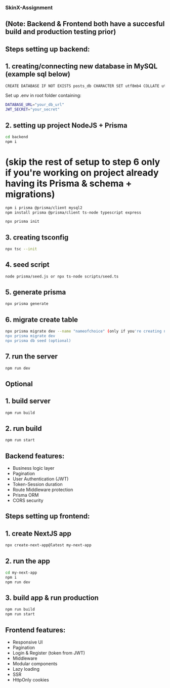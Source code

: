 ### SkinX-Assignment
## (Note: Backend & Frontend both have a succesful build and production testing prior) 

## Steps setting up backend:

## 1. creating/connecting new database in MySQL (example sql below)
   ```bash
   CREATE DATABASE IF NOT EXISTS posts_db CHARACTER SET utf8mb4 COLLATE utf8mb4_0900_ai_ci;
   ```

   Set up .env in root folder containing:

   ```bash
   DATABASE_URL="your_db_url"
   JWT_SECRET="your_secret"
   ```

## 2. setting up project NodeJS + Prisma
   ```bash
   cd backend
   npm i
   ```

   # (skip the rest of setup to step 6 only if you're working on project already having its Prisma & schema + migrations)

   ```bash
   npm i prisma @prisma/client mysql2
   npm install prisma @prisma/client ts-node typescript express
   
   npx prisma init
   ```

## 3. creating tsconfig
   ```bash
   npx tsc --init
   ```

## 4. seed script
   ```bash
   node prisma/seed.js or npx ts-node scripts/seed.ts
   ```

## 5. generate prisma
   ```bash
   npx prisma generate
   ```

## 6. migrate create table
   ```bash
   npx prisma migrate dev --name "nameofchoice" (only if you're creating new model in database)
   npx prisma migrate dev
   npx prisma db seed (optional)
   ```

## 7. run the server
   ```bash
   npm run dev
   ```

## Optional

## 1. build server
   ```bash
   npm run build
   ```

## 2. run build
   ```bash
   npm run start
   ```

## Backend features:
- Business logic layer
- Pagination
- User Authentication (JWT)
- Token-Session duration
- Route Middleware protection
- Prisma ORM
- CORS security


## Steps setting up frontend:

## 1. create NextJS app
   ```bash
   npx create-next-app@latest my-next-app
   ```

## 2. run the app
   ```bash
   cd my-next-app
   npm i
   npm run dev
   ```

## 3. build app & run production
   ```bash
   npm run build
   npm run start
   ```

## Frontend features:

- Responsive UI
- Pagination
- Login & Register (token from JWT)
- Middleware
- Modular components
- Lazy loading
- SSR
- HttpOnly cookies
